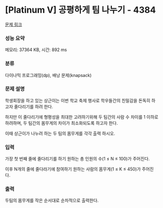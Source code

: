 # [Platinum V] 공평하게 팀 나누기 - 4384 

[문제 링크](https://www.acmicpc.net/problem/4384) 

### 성능 요약

메모리: 37364 KB, 시간: 892 ms

### 분류

다이나믹 프로그래밍(dp), 배낭 문제(knapsack)

### 문제 설명

<p>학생회장을 하고 있는 상근이는 이번 학교 축제 행사로 학우들간의 친밀감을 돈독히 하고자 줄다리기를 하려 한다.</p>

<p>하지만 이 줄다리기에 형평성을 최대한 고려하기위해 두 팀간의 사람 수 차이를 1 이하로 하려하며, 두 팀간의 몸무게의 차이가 최소화되도록 하고자 한다.</p>

<p>이때 상근이가 나누려 하는 두 팀의 몸무게를 각각 출력 하시오.</p>

### 입력 

 <p>가장 첫 번째 줄에 줄다리기를 하기 원하는 총 인원의 수(1 ≤ N ≤ 100)가 주어진다.</p>

<p>이후 N개의 줄에 줄다라기에 참여하기 원하는 사람의 몸무게(1 ≤ K ≤ 450)가 주어진다.</p>

### 출력 

 <p>두팀의 몸무게를 작은 순서대로 순차적으로 출력한다.</p>

